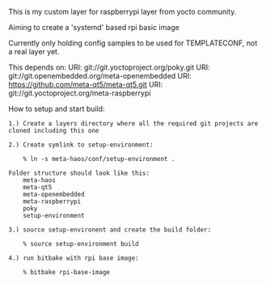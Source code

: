 This is my custom layer for raspberrypi layer from yocto community.

Aiming to create a 'systemd' based rpi basic image

Currently only holding config samples to be used for TEMPLATECONF,
not a real layer yet.

This depends on:
    URI: git://git.yoctoproject.org/poky.git
    URI: git://git.openembedded.org/meta-openembedded
    URI: https://github.com/meta-qt5/meta-qt5.git
    URI: git://git.yoctoproject.org/meta-raspberrypi

How to setup and start build:

    1.) Create a layers directory where all the required git projects are cloned including this one

    2.) Create symlink to setup-environment:

        % ln -s meta-haos/conf/setup-environment .

    Folder structure should look like this:
        meta-haos
        meta-qt5
        meta-openembedded
        meta-raspberrypi
        poky
        setup-environment

    3.) source setup-environent and create the build folder:

        % source setup-environment build

    4.) run bitbake with rpi base image:

        % bitbake rpi-base-image

